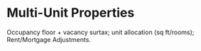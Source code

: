# Multi-Unit Properties

Occupancy floor + vacancy surtax; unit allocation (sq ft/rooms); Rent/Mortgage Adjustments.